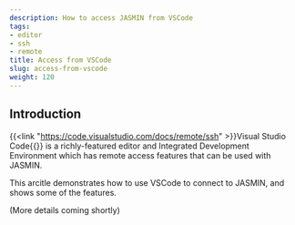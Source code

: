 ```yaml
---
description: How to access JASMIN from VSCode
tags:
- editor
- ssh
- remote
title: Access from VSCode
slug: access-from-vscode
weight: 120
---
```


## Introduction

{{<link "https://code.visualstudio.com/docs/remote/ssh" >}}Visual Studio Code{{</link>}} is a richly-featured editor and Integrated Development Environment
which has remote access features that can be used with JASMIN.

This arcitle demonstrates how to use VSCode to connect to JASMIN, and shows some of the features.

(More details coming shortly)